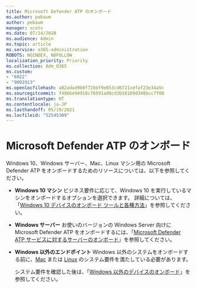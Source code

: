 ```yaml
---
title: Microsoft Defender ATP のオンボード
ms.author: pebaum
author: pebaum
manager: scotv
ms.date: 07/14/2020
ms.audience: Admin
ms.topic: article
ms.service: o365-administration
ROBOTS: NOINDEX, NOFOLLOW
localization_priority: Priority
ms.collection: Adm_O365
ms.custom:
- "6022"
- "9002913"
ms.openlocfilehash: a82adad9b9f72bbf9e053cd6721cefaf23e34a5c
ms.sourcegitcommit: f4866e94918c7b591ad0cd3b58169d340bcc7f00
ms.translationtype: HT
ms.contentlocale: ja-JP
ms.lasthandoff: 05/19/2021
ms.locfileid: "52545309"
---
```

# <a name="onboarding-microsoft-defender-atp"></a>Microsoft Defender ATP のオンボード

Windows 10、Windows サーバー、Mac、Linux マシン用の Microsoft Defender ATP をオンボードするためのリソースについては、以下を参照してください。 

- **Windows 10 マシン** ビジネス要件に応じて、Windows 10 を実行しているマシンをオンボードするオプションを選択できます。 詳細については、「[Windows 10 デバイスのオンボード ツールと各種方法](/windows/security/threat-protection/microsoft-defender-atp/configure-endpoints)」を参照してください。 

- **Windows サーバー** お使いのバージョンの Windows Server 向けに Microsoft Defender ATP をオンボードするには、「[Microsoft Defender ATP サービスに対するサーバーのオンボード](/windows/security/threat-protection/microsoft-defender-atp/configure-server-endpoints)」を参照してください。

- **Windows 以外のエンドポイント** Windows 以外のシステムをオンボードする前に、[Mac](/windows/security/threat-protection/microsoft-defender-atp/microsoft-defender-atp-mac#system-requirements) または [Linux](/windows/security/threat-protection/microsoft-defender-atp/microsoft-defender-atp-linux#system-requirements) のシステム要件を満たしている必要があります。

    システム要件を確認した後は、「[Windows 以外のデバイスのオンボード](/windows/security/threat-protection/microsoft-defender-atp/configure-endpoints-non-windows#onboarding-non-windows-machines)」を参照してください。